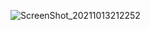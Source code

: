 ![ScreenShot_20211013212252](https://user-images.githubusercontent.com/65927735/137192399-db38794a-8533-4d50-8ad3-d1d8c7e2ac51.png)
